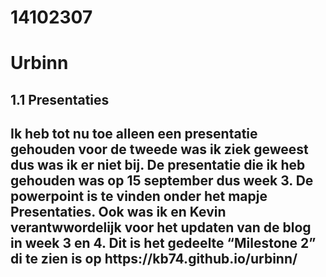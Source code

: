 # 14102307

<h1> Urbinn

<h2>1.1 Presentaties<h2>
Ik heb tot nu toe alleen een presentatie gehouden voor de tweede was ik ziek geweest dus was ik er niet bij.
De presentatie die ik heb gehouden was op 15 september dus week 3. 
De powerpoint is te vinden onder het mapje Presentaties. 
Ook was ik en Kevin verantwwordelijk voor het updaten van de blog in week 3 en 4. Dit is het gedeelte “Milestone 2” di te zien is op https://kb74.github.io/urbinn/
